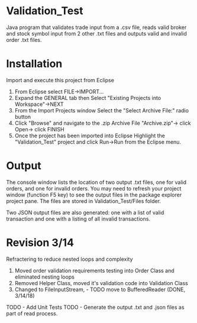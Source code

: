 # Validation_Test
Java program that validates trade input from a .csv file, reads valid broker and stock symbol input from 2 other .txt files and outputs valid and invalid order .txt files. 

# Installation
Import and execute this project from Eclipse 

1) From Eclipse select FILE->IMPORT... 
2) Expand the GENERAL tab then Select "Existing Projects into Workspace"->NEXT 
3) From the Import Projects window Select the "Select Archive File:" radio button
4) Click "Browse" and navigate to the .zip Archive File "Archive.zip"-> click Open-> click FINISH
5) Once the project has been imported into Eclipse Highlight the "Validation_Test" project and click Run->Run from the Eclipse menu.

# Output
The console window lists the location of two output .txt files, one for valid orders, and one for invalid orders.  You may need to refresh your project window (function F5 key) to see the output files in the package explorer project pane.  The files are stored in Validation_Test/Files folder.  

Two JSON output files are also generated: one with a list of valid transaction and one with a listing of all invalid transactions.

# Revision 3/14
Refractering to reduce nested loops and complexity

1) Moved order validation requirements testing into Order Class and eliminated nesting loops
2) Removed Helper Class, moved it's validation code into Validation Class
3) Changed to FileInputStream, - TODO move to BufferedReader (DONE, 3/14/18) 

TODO - Add Unit Tests
TODO - Generate the output .txt and .json files as part of read process.
